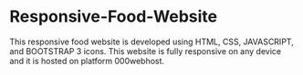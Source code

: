 # Responsive-Food-Website

This responsive food website is developed using HTML, CSS, JAVASCRIPT, and BOOTSTRAP 3 icons. This website is fully responsive on any device and it is hosted on platform 000webhost.

